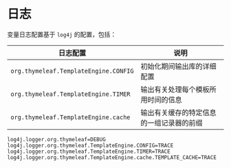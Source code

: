 # 日志

变量日志配置基于 `log4j` 的配置，包括：

|日志配置|说明|
| ----------| ------------------------------------------|
|`org.thymeleaf.TemplateEngine.CONFIG`|初始化期间输出库的详细配置|
|`org.thymeleaf.TemplateEngine.TIMER`|输出有关处理每个模板所用时间的信息|
|`org.thymeleaf.TemplateEngine.cache`|输出有关缓存的特定信息的一组记录器的前缀|

```properties
log4j.logger.org.thymeleaf=DEBUG
log4j.logger.org.thymeleaf.TemplateEngine.CONFIG=TRACE
log4j.logger.org.thymeleaf.TemplateEngine.TIMER=TRACE
log4j.logger.org.thymeleaf.TemplateEngine.cache.TEMPLATE_CACHE=TRACE
```
